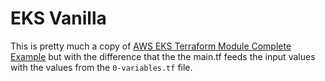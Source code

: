 # EKS Vanilla

This is pretty much a copy of [AWS EKS Terraform Module Complete Example](https://github.com/terraform-aws-modules/terraform-aws-eks/blob/master/examples/complete/main.tf) but with the difference that the the main.tf feeds the input values with the values from the `0-variables.tf` file.
